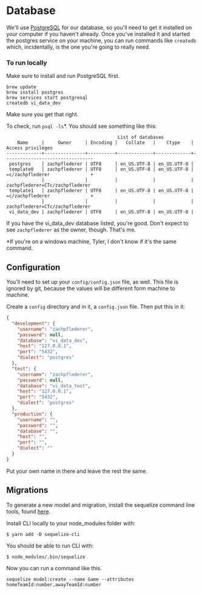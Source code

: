 # Database

We'll use [PostgreSQL](https://www.postgresql.org/) for our database, so you'll need to 
get it installed on your computer if you haven't already. Once you've installed
it and started the postgres service on your machine, you can run commands like
`createdb` which, incidentally, is the one you're going to really need.

### To run locally

Make sure to install and run PostgreSQL first.
```
brew update
brew install postgres
brew services start postgresql
createdb vi_data_dev
```

Make sure you get that right. 

To check, run `psql -ls`*. You should see something like this:
```$xslt
                                         List of databases
    Name     |     Owner     | Encoding |   Collate   |    Ctype    |        Access privileges
-------------+---------------+----------+-------------+-------------+---------------------------------
 postgres    | zachpflederer | UTF8     | en_US.UTF-8 | en_US.UTF-8 |
 template0   | zachpflederer | UTF8     | en_US.UTF-8 | en_US.UTF-8 | =c/zachpflederer               +
             |               |          |             |             | zachpflederer=CTc/zachpflederer
 template1   | zachpflederer | UTF8     | en_US.UTF-8 | en_US.UTF-8 | =c/zachpflederer               +
             |               |          |             |             | zachpflederer=CTc/zachpflederer
 vi_data_dev | zachpflederer | UTF8     | en_US.UTF-8 | en_US.UTF-8 |
```

If you have the vi_data_dev database listed, you're good. Don't expect to see `zachpflederer` as the owner, though. 
That's me.

*If you're on a windows machine, Tyler, I don't know if it's the same command.

## Configuration

You'll need to set up your `config/config.json` file, as well. This file
is ignored by git, because the values will be different form machine to 
machine.

Create a `config` directory and in it, a `config.json` file. Then put this in it:

```json
{
  "development": {
    "username": "zachpflederer",
    "password": null,
    "database": "vi_data_dev",
    "host": "127.0.0.1",
    "port": "5432",
    "dialect": "postgres"
  },
  "test": {
    "username": "zachpflederer",
    "password": null,
    "database": "vi_data_test",
    "host": "127.0.0.1",
    "port": "5432",
    "dialect": "postgres"
  },
  "production": {
    "username": "",
    "password": "",
    "database": "",
    "host": "",
    "port": "",
    "dialect": ""
  }
}

```

Put your own name in there and leave the rest the same.

## Migrations

To generate a new model and migration, install the sequelize command line tools, 
found [here](https://github.com/sequelize/cli).

Install CLI locally to your node_modules folder with:
```$xslt
$ yarn add -D sequelize-cli
```

You should be able to run CLI with:

```$xslt
$ node_modules/.bin/sequelize
```

Now you can run a command like this. 

```$xslt
sequelize model:create --name Game --attributes homeTeamId:number,awayTeamId:number
```